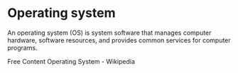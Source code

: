 # Operating system

An operating system (OS) is system software that manages computer hardware, software resources, and provides common services for computer programs.

<ResourceGroupTitle>Free Content</ResourceGroupTitle>
<BadgeLink badgeText='Read' colorScheme='yellow' href='https://en.wikipedia.org/wiki/Operating_system'>Operating System - Wikipedia</BadgeLink>
